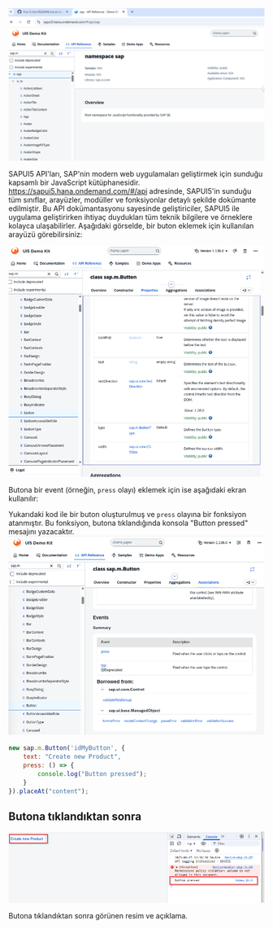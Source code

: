![SAP UI5 API Görüntüleme Ekranı](./Image/1/1.3/1.Sap_ui5_sap.m.png)

SAPUI5 API'ları, SAP'nin modern web uygulamaları geliştirmek için sunduğu kapsamlı bir JavaScript kütüphanesidir. https://sapui5.hana.ondemand.com/#/api adresinde, SAPUI5'in sunduğu tüm sınıflar, arayüzler, modüller ve fonksiyonlar detaylı şekilde dokümante edilmiştir. Bu API dokümantasyonu sayesinde geliştiriciler, SAPUI5 ile uygulama geliştirirken ihtiyaç duydukları tüm teknik bilgilere ve örneklere kolayca ulaşabilirler.
Aşağıdaki görselde, bir buton eklemek için kullanılan arayüzü görebilirsiniz:

![Button Ekleme Ekranı](./Image/1/1.3/2.add_properties_text.png)

Butona bir event (örneğin, `press` olayı) eklemek için ise aşağıdaki ekran kullanılır:

Yukarıdaki kod ile bir buton oluşturulmuş ve `press` olayına bir fonksiyon atanmıştır. Bu fonksiyon, butona tıklandığında konsola "Button pressed" mesajını yazacaktır.
![Event Ekleme Ekranı](./Image/1/1.3/3.event_ekleme_press.png)

```javascript
new sap.m.Button('idMyButton', {
    text: "Create new Product",
    press: () => {
        console.log("Button pressed");
    }
}).placeAt("content");
```


## Butona tıklandıktan sonra 

![Button Clicked Görseli](./Image/1/1.3/5.Button_Clicked.png)

Butona tıklandıktan sonra görünen resim ve açıklama.

